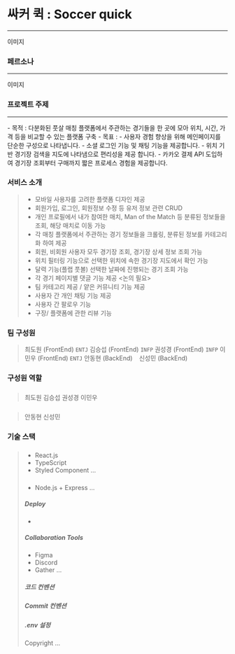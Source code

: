 # 싸커 퀵 : Soccer quick
<hr>

이미지

### 페르소나
<hr>

이미지

### 프로젝트 주제
<hr>
- 목적 : 다분화된 풋살 매칭 플랫폼에서 주관하는 경기들을 한 곳에 모아 위치, 시간, 가격 등을 비교할 수 있는 플랫폼 구축
- 목표 :  
  - 사용자 경험 향상을 위해 메인페이지를 단순한 구성으로 나타냅니다.
  - 소셜 로그인 기능 및 채팅 기능을 제공합니다.
  - 위치 기반 경기장 검색을 지도에 나타냄으로 편리성을 제공 합니다.
  - 카카오 결제 API 도입하여 경기장 조회부터 구매까지 짧은 프로세스 경험을 제공합니다.

### 서비스 소개
>  - 모바일 사용자를 고려한 플랫폼 디자인 제공
>  - 회원가입, 로그인, 회원정보 수정 등 유저 정보 관련 CRUD
>  - 개인 프로필에서 내가 참여한 매치, Man of the Match 등 분류된 정보들을 조회, 해당 매치로 이동 가능
>  - 각 매칭 플랫폼에서 주관하는 경기 정보들을 크롤링, 분류된 정보를 카테고리화 하여 제공
>  - 회원, 비회원 사용자 모두 경기장 조회, 경기장 상세 정보 조회 가능
>  - 위치 필터링 기능으로 선택한 위치에 속한 경기장 지도에서 확인 가능
>  - 달력 기능(플랩 풋볼) 선택한 날짜에 진행되는 경기 조회 가능
>  - 각 경기 페이지별 댓글 기능 제공
> <논의 필요>
>  - 팀 카테고리 제공 / 얕은 커뮤니티 기능 제공
>  - 사용자 간 개인 채팅 기능 제공
>  - 사용자 간 팔로우 기능
>  - 구장/ 플랫폼에 관한 리뷰 기능

### 팀 구성원
> 최도원 (FrontEnd) `ENTJ`
> 김승섭 (FrontEnd) `INFP`
> 권성경 (FrontEnd) `INFP`
> 이민우 (FrontEnd) `ENTJ`
> 안동현 (BackEnd) ` `
> 신성민 (BackEnd) ` `

### 구성원 역할
> ##### <FrontEnd>
> 최도원
> 김승섭
> 권성경
> 이민우

> ##### <BackEnd>
> 안동현
> 신성민

### 기술 스택

> ##### <FrontEnd>
>
> - React.js
> - TypeScript
> - Styled Component
> ...
> ##### <BackEnd>
> - Node.js + Express
> ...
>
> ##### Deploy
> - 
> ##### Collaboration Tools
> - Figma
> - Discord
> - Gather
> ...
>
> ##### 코드 컨벤션
>
> ##### Commit 컨벤션
>
> ##### .env 설정
> 
> Copyright
> ...

